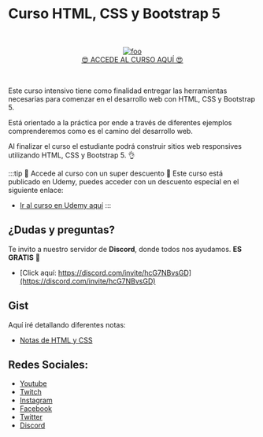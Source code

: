 # Curso HTML, CSS y Bootstrap 5

<div style="text-align: center; padding: 2rem 0">
    <a href="https://bit.ly/3lNnPeh" target="_blank">
        <img :src="$withBase('/img/html-2021-2.jpg')" alt="foo" style="maxWidth: 300px;"></img>
    </a>
    <br>
    <a href="https://bit.ly/3lNnPeh" target="_blank" class="ancla-btn">
        😍 ACCEDE AL CURSO AQUÍ 😍
    </a>
</div>

Este curso intensivo tiene como finalidad entregar las herramientas necesarias para comenzar en el desarrollo web con HTML, CSS y Bootstrap 5.

Está orientado a la práctica por ende a través de diferentes ejemplos comprenderemos como es el camino del desarrollo web.

Al finalizar el curso el estudiante podrá construir sitios web responsives utilizando HTML, CSS y Bootstrap 5. 👌

:::tip 🎉 Accede al curso con un super descuento 🎉
Este curso está publicado en Udemy, puedes acceder con un descuento especial en el siguiente enlace:

-   [Ir al curso en Udemy aquí](curso-bootstrap-5-udemy.bluuweb.cl)
    :::

## ¿Dudas y preguntas?

Te invito a nuestro servidor de **Discord**, donde todos nos ayudamos. **ES GRATIS** 👏

-   [Click aquí: https://discord.com/invite/hcG7NBvsGD](https://discord.com/invite/hcG7NBvsGD)

## Gist

Aquí iré detallando diferentes notas:

-   [Notas de HTML y CSS](https://gist.github.com/bluuweb/8612c7e1c82bb85bce5b92d67f5b285c)

## Redes Sociales:

-   [Youtube](https://www.youtube.com/bluuweb)
-   [Twitch](https://www.twitch.tv/bluuweb)
-   [Instagram](https://www.instagram.com/bluuweb_youtube)
-   [Facebook](https://www.facebook.com/bluuweb)
-   [Twitter](https://twitter.com/bluuweb)
-   [Discord](https://discord.com/invite/hcG7NBvsGD)

<!-- ## Planificación del curso
- El curso tiene una duración de **8 semanas consecutivas**.
- Dos clases en vivo por semana de 2.5 horas. (Plataforma Google Meet)
- Los días de clases son Miércoles y Viernes de 20:00 a 22:30 horas. (Hora Chile Continental GMT-3)
- Cada clase contará con diferentes prácticas para poner a prueba tus conocimientos.
- Se entrega material de apoyo a través de **Udemy** como videos y guías.
- Todas las clases serán grabadas y el estudiante podrá descargarlas a través de [classroom.google.com](classroom.google.com)
- Tendrás un espacio privado en [Discord](https://discord.gg/xSceUPh) para una comunicación directa con Ignacio Gutiérrez.
- Al finalizar con éxito (nota superior a 4, siendo la nota máxima 7) obtendrás un certificado de aprobación.

#### 🚀 Semana 1
- Día 01: Bienvenida y HTML: Fundamentos.
- Día 02: HTML: Tablas y Formulario.

#### 🚀 Semana 2
- Día 03: CSS: Fundamentos.
- Día 04: CSS: Intermedio.

#### 🚀 Semana 3
- Día 05: CSS: Flexbox.
- Día 06: CSS: Flexbox + Web responsive. (Mobile First).

#### 🚀 Semana 4
- Día 07: Bootstrap 5: Fundamentos. (Mobile First)
- Día 08: Bootstrap 5: Componentes.

#### 🚀 Semana 5
- Día 09: Bootstrap 5: Formularios.
- Día 10: Git y Github.

#### 🚀 Semana 6
- Día 11: Proyecto Final. (Presentación del proyecto a realizar)

#### 🚀 Semana 7-8
- Día 12: Feedback y despedida.

## Requisitos
- Contar con una computadora con conexión a internet.
- El curso no necesita conocimientos previos.
- Energía y mucho entusiasmo para aprender.

## Programa
Aquí te doy una pequeña introducción a cada una de las clases:

### 🙌 Semana #01
##### (Día 01) Bienvenida & HTML Fundamentos
- Bienvenida: Daremos un recorrido por el programa del curso, conocerás a Ignacio Gutiérrez que se encargará de entregar toda la energía para que los conceptos entren en tu cerebro, conocerás a tus compañeros que te acompañarán en este viaje y para finalizar instalaremos las herramientas necesarias para trabajar y estudiar.
- Fundamentos de HMTL: Aprenderemos a trabajar con HTML y utilizar sus etiquetas semánticas para estructurar nuestro sitio web.

##### (Día 02) Tablas y Formularios HTML
Una parte fundamental de todo sitio web son los formularios, es por esto que dedicaremos una clase especial donde conocerás los diferentes inputs y su implementación.

### 🙌 Semana #02
##### (Día 03) Introducción a CSS
Por fin pasaremos al diseño de nuestro sitio web, cada vez se pone más entretenido, por ahora en esta clase aprenderás los fundamentos de CSS.

##### (Día 04) CSS: Intermedio
Repasaremos y practicaremos con diferentes propiedades que tiene CSS, así aplicarás estilos, fondos, bordes, colores y muchos sabores.

### 🙌 Semana #03
##### (Día 05) CSS: Flexbox
Una parte esencial de CSS es Flexbox, donde podrás posicionar cada elemento de una manera fácil y rápida.

##### (Día 06) Web responsive (Mobile First)
Hoy en día la gran mayoría de las personas utilizan su smartphone para navegar en la web, por ende nuestro sitio web tiene que adaptarse a diferentes pantallas de dispositivos, esto lo trabajaremos bajo la técnica Mobile First.

### 🙌 Semana #04
##### (Día 07) Bootstrap 5: Fundamentos
Aquí tu cerebro explotará y ¡conoceras el webkit más popular del mundo! Bootstrap 5 llegó para quedarse y tiene para rato, descubre sus componentes, estilos, grid y mucho más.

##### (Día 08) Bootstrap 5: Componentes
Aprenderemos a implementar diferentes componentes en nuestro sitio web, como menús de navegación responsive, Slider de imágenes, Card, Botones, Modales y mucho mucho más!

### 🙌 Semana #05
##### (Día 09): Bootstrap 5: Formularios
Aquí te daré un recorrido por los formularios y sus respectivas clases de CSS configuradas en Bootstrap 5, además daremos un vistazo o introducción a Javascript!

##### (Día 10): Git y Github
Todo desarrollador web debe conocer Git y Github, aquí exploraremos este control de versiones y subiras tus proyectos a la nube, para lucirte en tus entrevistas de trabajo.

### 🙌 Semana #06
##### (Día 11) Proyecto Final
Comenzaremos a trabajar en un proyecto final para aplicar todo lo aprendido, crearás un sitio web con HTML, CSS y Bootstrap 5 que se adapte a diferentes pantallas de dispositivo, lo subiremos a un servidor e Ignacio te acompañará en el proceso. Contarás con 2 semanas para entregar el proyecto.

### 🙌 Semana #07 - #08
##### (Día 12) Feedback y despedida.
Todo llega a su fin, pero tu carrera aún está empezando, Ignacio se encargará de darte un Feedback a tu proyecto final y te entregará los últimos tips para seguir este maravillo mundo.

## ¿Cuánto cuesta?
- El curso tiene un costo total de $200 dólares.
- El pago se hace a través de Paypal.

## ¿Cuándo comienza?
- La próxima fecha es el 06 de octubre de 2021.

## ¿Cómo me inscribo?
- Para participar tienes que enviar un correo a **clases@bluuweb.cl**
- Te enviaremos las instrucciones por correo electrónico para el pago y acceso a clases.
- El canal oficial de comunicación es el correo **clases@bluuweb.cl**

## Próximos cursos presenciales:
- Curso de Javascript [Frontend]
- Curso de Vue.js 3
- Curso de React Hooks
- Curso de Node.js [REST API] -->
